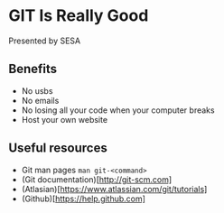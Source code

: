 # GIT Is Really Good

Presented by SESA

## Benefits

- No usbs
- No emails
- No losing all your code when your computer breaks
- Host your own website

## Useful resources

- Git man pages `man git-<command>`
- (Git documentation)[http://git-scm.com]
- (Atlasian)[https://www.atlassian.com/git/tutorials]
- (Github)[https://help.github.com]
